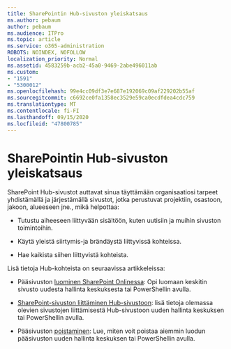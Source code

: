 ```yaml
---
title: SharePointin Hub-sivuston yleiskatsaus
ms.author: pebaum
author: pebaum
ms.audience: ITPro
ms.topic: article
ms.service: o365-administration
ROBOTS: NOINDEX, NOFOLLOW
localization_priority: Normal
ms.assetid: 4583259b-acb2-45a0-9469-2abe496011ab
ms.custom:
- "1591"
- "5300012"
ms.openlocfilehash: 99e4cc09df3e7e687e192069c09af229202b55af
ms.sourcegitcommit: c6692ce0fa1358ec3529e59ca0ecdfdea4cdc759
ms.translationtype: MT
ms.contentlocale: fi-FI
ms.lasthandoff: 09/15/2020
ms.locfileid: "47800785"
---
```

# <a name="sharepoint-hub-sites-overview"></a>SharePointin Hub-sivuston yleiskatsaus

SharePoint Hub-sivustot auttavat sinua täyttämään organisaatiosi tarpeet yhdistämällä ja järjestämällä sivustot, jotka perustuvat projektiin, osastoon, jakoon, alueeseen jne., mikä helpottaa:

- Tutustu aiheeseen liittyvään sisältöön, kuten uutisiin ja muihin sivuston toimintoihin.

- Käytä yleistä siirtymis-ja brändäystä liittyvissä kohteissa. 

- Hae kaikista siihen liittyvistä kohteista.

Lisä tietoja Hub-kohteista on seuraavissa artikkeleissa:
- Pääsivuston [luominen SharePoint Onlinessa](https://docs.microsoft.com/sharepoint/create-hub-site): Opi luomaan keskitin sivusto uudesta hallinta keskuksesta tai PowerShellin avulla.

- [SharePoint-sivuston liittäminen Hub-sivustoon](https://support.office.com/article/associate-a-sharepoint-site-with-a-hub-site-ae0009fd-af04-4d3d-917d-88edb43efc05): lisä tietoja olemassa olevien sivustojen liittämisestä Hub-sivustoon uuden hallinta keskuksen tai PowerShellin avulla.

- Pääsivuston [poistaminen](https://docs.microsoft.com/sharepoint/remove-hub-site): Lue, miten voit poistaa aiemmin luodun pääsivuston uuden hallinta keskuksen tai PowerShellin avulla.

